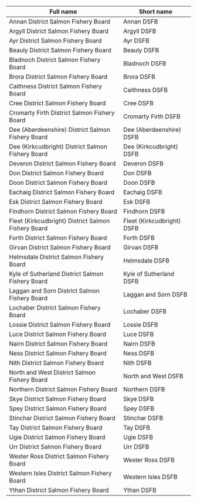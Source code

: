 <!-- ⚠️ This file is auto-generated from district-salmon-fisheries-boards.yaml. Do not edit it manually. -->

| Full name | Short name |
| --------- | ---------- |
| Annan District Salmon Fishery Board | Annan DSFB |
| Argyll District Salmon Fishery Board | Argyll DSFB |
| Ayr District Salmon Fishery Board | Ayr DSFB |
| Beauly District Salmon Fishery Board | Beauly DSFB |
| Bladnoch District Salmon Fishery Board | Bladnoch DSFB |
| Brora District Salmon Fishery Board | Brora DSFB |
| Caithness District Salmon Fishery Board | Caithness DSFB |
| Cree District Salmon Fishery Board | Cree DSFB |
| Cromarty Firth District Salmon Fishery Board | Cromarty Firth DSFB |
| Dee (Aberdeenshire) District Salmon Fishery Board | Dee (Aberdeenshire) DSFB |
| Dee (Kirkcudbright) District Salmon Fishery Board | Dee (Kirkcudbright) DSFB |
| Deveron District Salmon Fishery Board | Deveron DSFB |
| Don District Salmon Fishery Board | Don DSFB |
| Doon District Salmon Fishery Board | Doon DSFB |
| Eachaig District Salmon Fishery Board | Eachaig DSFB |
| Esk District Salmon Fishery Board | Esk DSFB |
| Findhorn District Salmon Fishery Board | Findhorn DSFB |
| Fleet (Kirkcudbright) District Salmon Fishery Board | Fleet (Kirkcudbright) DSFB |
| Forth District Salmon Fishery Board | Forth DSFB |
| Girvan District Salmon Fishery Board | Girvan DSFB |
| Helmsdale District Salmon Fishery Board | Helmsdale DSFB |
| Kyle of Sutherland District Salmon Fishery Board | Kyle of Sutherland DSFB |
| Laggan and Sorn District Salmon Fishery Board | Laggan and Sorn DSFB |
| Lochaber District Salmon Fishery Board | Lochaber DSFB |
| Lossie District Salmon Fishery Board | Lossie DSFB |
| Luce District Salmon Fishery Board | Luce DSFB |
| Nairn District Salmon Fishery Board | Nairn DSFB |
| Ness District Salmon Fishery Board | Ness DSFB |
| Nith District Salmon Fishery Board | Nith DSFB |
| North and West District Salmon Fishery Board | North and West DSFB |
| Northern District Salmon Fishery Board | Northern DSFB |
| Skye District Salmon Fishery Board | Skye DSFB |
| Spey District Salmon Fishery Board | Spey DSFB |
| Stinchar District Salmon Fishery Board | Stinchar DSFB |
| Tay District Salmon Fishery Board | Tay DSFB |
| Ugie District Salmon Fishery Board | Ugie DSFB |
| Urr District Salmon Fishery Board | Urr DSFB |
| Wester Ross District Salmon Fishery Board | Wester Ross DSFB |
| Western Isles District Salmon Fishery Board | Western Isles DSFB |
| Ythan District Salmon Fishery Board | Ythan DSFB |

